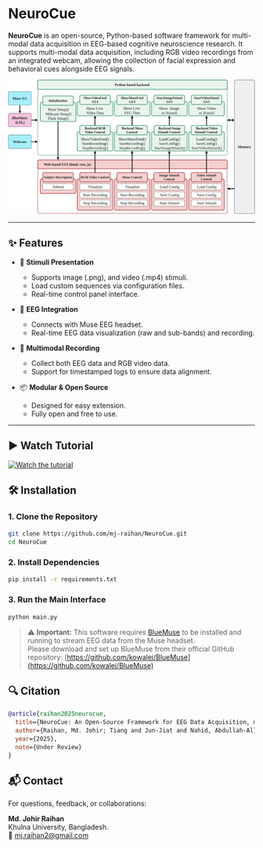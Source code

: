 # NeuroCue

**NeuroCue** is an open-source, Python-based software framework for multi-modal data acquisition in EEG-based cognitive neuroscience research. It supports multi-modal data acquisition, including RGB video recordings from an integrated webcam, allowing the collection of facial expression and behavioral cues alongside EEG signals.

![Alt text](figures/structure.svg)


---

## ✨ Features

- 🎯 **Stimuli Presentation**
  - Supports image (.png), and video (.mp4) stimuli.
  - Load custom sequences via configuration files.
  - Real-time control panel interface.

- 🧠 **EEG Integration**
  - Connects with Muse EEG headset.
  - Real-time EEG data visualization (raw and sub-bands) and recording.

- 🎥 **Multimodal Recording**
  - Collect both EEG data and RGB video data.
  - Support for timestamped logs to ensure data alignment.

- 📦 **Modular & Open Source**
  - Designed for easy extension.
  - Fully open and free to use.

---

## ▶️ Watch Tutorial

[![Watch the tutorial](https://img.youtube.com/vi/zWrGUr24myQ/0.jpg)](https://youtu.be/zWrGUr24myQ)


## 🛠️ Installation

### 1. Clone the Repository

```bash
git clone https://github.com/mj-raihan/NeuroCue.git
cd NeuroCue
```

### 2. Install Dependencies

```bash
pip install -r requirements.txt
```

### 3. Run the Main Interface

```bash
python main.py
```

> ⚠️ **Important:** This software requires [BlueMuse](https://github.com/kowalej/BlueMuse) to be installed and running to stream EEG data from the Muse headset.  
> Please download and set up BlueMuse from their official GitHub repository: [https://github.com/kowalej/BlueMuse](https://github.com/kowalej/BlueMuse)

## 🔍 Citation
```bibtex
@article{raihan2025neurocue,
  title={NeuroCue: An Open-Source Framework for EEG Data Acquisition, multi-modal Recording, and Stimuli Presentation Using Muse Headsets},
  author={Raihan, Md. Johir; Tiang and Jun-Jiat and Nahid, Abdullah-Al},
  year={2025},
  note={Under Review}
}
```

## 📬 Contact
For questions, feedback, or collaborations:

**Md. Johir Raihan**<br>
Khulna University, Bangladesh. <br>
📧 mj.raihan2@gmail.com
